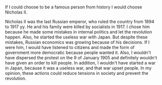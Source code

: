 If I could choose to be a famous person from history I would choose Nicholas II.

Nicholas II was the last Russian emperor, who ruled the country from 1894 to 1917 yy. He and his family were killed by socialists in 1917.
I chose him because he made some mistakes in internal politics and let the revolution happen. Also, he started the useless war with Japan. But despite these mistakes, Russian economics was growing because of his decisions.
If I were him, I would have listened to citizens and made the form of government more democratic because people wanted it. Also, I wouldn't have dispersed the protest on the 9 of January 1905 and definitely wouldn't have given an order to kill people. In addition, I wouldn't have started a war in Japan, because it was a useless war, and that war upset people. In my opinion, these actions could reduce tensions in society and prevent the revolution.